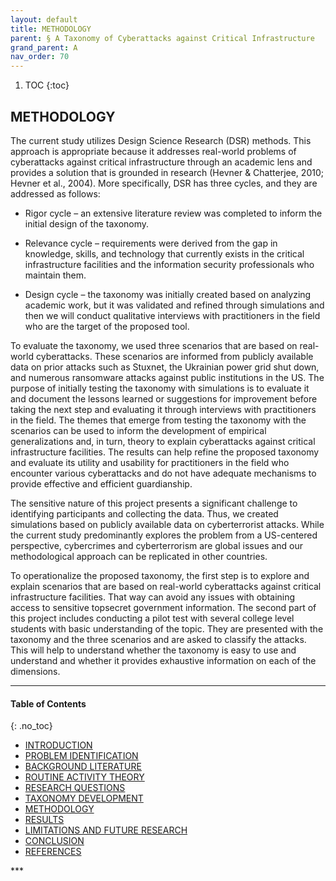 ```yaml
---
layout: default
title: METHODOLOGY  
parent: § A Taxonomy of Cyberattacks against Critical Infrastructure
grand_parent: A
nav_order: 70 
---
```

<style>
.dont-break-out {
  /* These are technically the same, but use both */
  overflow-wrap: break-word;
  word-wrap: break-word;

     -ms-word-break: break-all;
  /* This is the dangerous one in WebKit, as it breaks things wherever */
  word-break: break-all;
  /* Instead use this non-standard one: */
  word-break: break-word;
}

.youtube-container {
    position: relative;
    width: 100%;
    height: 0;
    padding-bottom: 56.25%;
}
.youtube-video {
    position: absolute;
    top: 0;
    left: 0;
    width: 100%;
    height: 100%;
}

</style>

<div class="dont-break-out" markdown="1">

1. TOC
{:toc}

## METHODOLOGY
The current study utilizes Design Science Research (DSR) methods. This approach is appropriate because it addresses real-world problems of cyberattacks against critical infrastructure through an academic lens and provides a solution that is grounded in research (Hevner & Chatterjee, 2010; Hevner et al., 2004). More specifically, DSR has three cycles, and they are addressed as follows:

- Rigor cycle – an extensive literature review was completed to inform the initial design of the taxonomy. 

- Relevance cycle – requirements were derived from the gap in knowledge, skills, and technology that currently exists in the critical infrastructure facilities and the information security professionals who maintain them.

- Design cycle – the taxonomy was initially created based on analyzing academic work, but it was validated and refined through simulations and then we will conduct qualitative interviews with practitioners in the field who are the target of the proposed tool.

To evaluate the taxonomy, we used three scenarios that are based on real-world cyberattacks. These scenarios are informed from publicly available data on prior attacks such as Stuxnet, the Ukrainian power grid shut down, and numerous ransomware attacks against public institutions in the US. The purpose of initially testing the taxonomy with simulations is to evaluate it and document the lessons learned or suggestions for improvement before taking the next step and evaluating it through interviews with practitioners in the field. The themes that emerge from testing the taxonomy with the scenarios can be used to inform the development of empirical generalizations and, in turn, theory to explain cyberattacks against critical infrastructure facilities. The results can help refine the proposed taxonomy and evaluate its utility and usability for practitioners in the field who encounter various cyberattacks and do not have adequate mechanisms to provide effective and efficient guardianship.

The sensitive nature of this project presents a significant challenge to identifying participants and collecting the data. Thus, we created simulations based on publicly available data on cyberterrorist attacks. While the current study predominantly explores the problem from a US-centered perspective, cybercrimes and cyberterrorism are global issues and our methodological approach can be replicated in other countries.

To operationalize the proposed taxonomy, the first step is to explore and explain scenarios that are based on real-world cyberattacks against critical infrastructure facilities. That way can avoid any issues with obtaining access to sensitive topsecret government information. The second part of this project includes conducting a pilot test with several college level students with basic understanding of the topic. They are presented with the taxonomy and the three scenarios and are asked to classify the attacks. This will help to understand whether the taxonomy is easy to use and understand and whether it provides exhaustive information on each of the dimensions.

***

#### Table of Contents
{: .no_toc}

<ul><li> <a href="/docs/A/A-Taxonomy-of-Cyberattacks-against-Critical-Infrastructur-1/">
INTRODUCTION</a></li><li> <a href="/docs/A/A-Taxonomy-of-Cyberattacks-against-Critical-Infrastructur-2/">
PROBLEM IDENTIFICATION</a></li><li> <a href="/docs/A/A-Taxonomy-of-Cyberattacks-against-Critical-Infrastructur-3/">
BACKGROUND LITERATURE</a></li><li> <a href="/docs/A/A-Taxonomy-of-Cyberattacks-against-Critical-Infrastructur-4/">
ROUTINE ACTIVITY THEORY</a></li><li> <a href="/docs/A/A-Taxonomy-of-Cyberattacks-against-Critical-Infrastructur-5/">
RESEARCH QUESTIONS</a></li><li> <a href="/docs/A/A-Taxonomy-of-Cyberattacks-against-Critical-Infrastructur-6/">
TAXONOMY DEVELOPMENT</a></li><li> <a href="/docs/A/A-Taxonomy-of-Cyberattacks-against-Critical-Infrastructur-7/">
METHODOLOGY</a></li><li> <a href="/docs/A/A-Taxonomy-of-Cyberattacks-against-Critical-Infrastructur-8/">
RESULTS</a></li><li> <a href="/docs/A/A-Taxonomy-of-Cyberattacks-against-Critical-Infrastructur-9/">
LIMITATIONS AND FUTURE RESEARCH</a></li><li> <a href="/docs/A/A-Taxonomy-of-Cyberattacks-against-Critical-Infrastructur-10/">
CONCLUSION</a></li><li> <a href="/docs/A/A-Taxonomy-of-Cyberattacks-against-Critical-Infrastructur-11/">
REFERENCES</a></li></ul>
***

</div>
